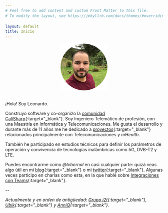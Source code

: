 ```yaml
---
# Feel free to add content and custom Front Matter to this file.
# To modify the layout, see https://jekyllrb.com/docs/themes/#overriding-theme-defaults

layout: default
title: Inicio
---
```


<center>
    <img src="/images/profile.png" height="150" />
    <br/><br/>
</center>

¡Hola! Soy Leonardo.

Construyo software y co-organizo la [comunidad CaliSharp](https://www.meetup.com/CaliSharpCO/){:target="_blank"}. Soy Ingeniero Telemático de profesión, con una Maestría en Informática y Telecomunicaciones. Me gusta el desarrollo y durante más de 11 años me he dedicado a [proyectos](/proyectos){:target="_blank"} relacionados principalmente con Telecomunicaciones y _mHealth_.

También he participado en estudios técnicos para definir los parámetros de operación y convivencia de tecnologías inalámbricas como 5G, DVB-T2 y LTE.

Puedes encontrarme como _@lvbernal_ en casi cualquier parte: quizá veas algo útil en mi [blog](https://blog.lvbernal.com/){:target="_blank"} o mi [twitter](https://twitter.com/lvbernal){:target="_blank"}. Algunas veces participo en charlas como esta, en la que hablé sobre [Integraciones con Teams](https://www.youtube.com/watch?v=EvNIob5QI9o){:target="_blank"}.

--

*Actualmente y en orden de antigüedad: [Grupo i2t](https://www.icesi.edu.co/investigaciones-publicaciones/grupos/452-grupo-de-informatica-y-telecomunicaciones){:target="_blank"}, [Ubik](https://ubiksystem.com){:target="_blank"} y [AnniQ](https://www.anniq.ai/){:target="_blank"}.*
